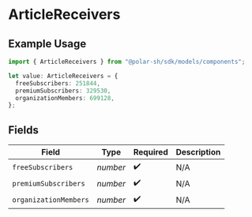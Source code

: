 # ArticleReceivers

## Example Usage

```typescript
import { ArticleReceivers } from "@polar-sh/sdk/models/components";

let value: ArticleReceivers = {
  freeSubscribers: 251844,
  premiumSubscribers: 329530,
  organizationMembers: 699128,
};
```

## Fields

| Field                 | Type                  | Required              | Description           |
| --------------------- | --------------------- | --------------------- | --------------------- |
| `freeSubscribers`     | *number*              | :heavy_check_mark:    | N/A                   |
| `premiumSubscribers`  | *number*              | :heavy_check_mark:    | N/A                   |
| `organizationMembers` | *number*              | :heavy_check_mark:    | N/A                   |